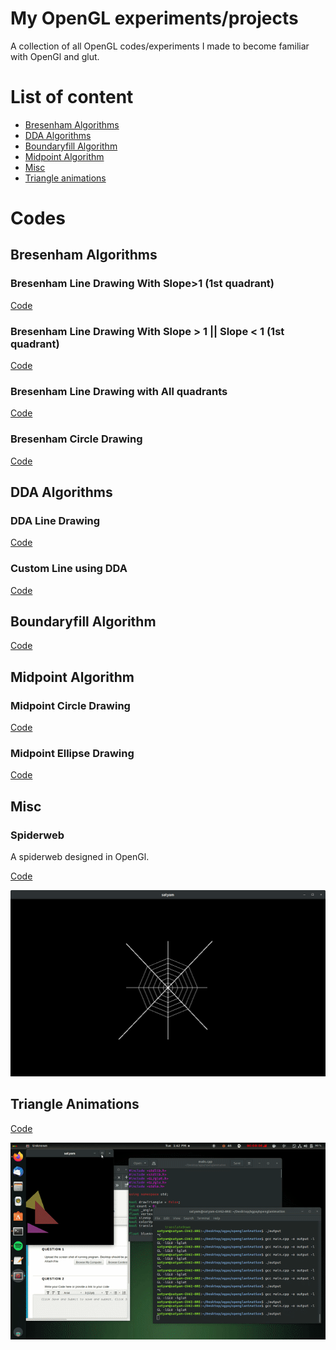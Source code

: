 # My OpenGL experiments/projects
A collection of all OpenGL codes/experiments I made to become familiar with OpenGl and glut.

# List of content
- [Bresenham Algorithms](#bresenham-algorithms)
- [DDA Algorithms](#dda-algorithms)
- [Boundaryfill Algorithm](#boundaryfill-algorithm)
- [Midpoint Algorithm](#midpoint-algorithm)
- [Misc](#misc)
- [Triangle animations](#triangle-animations)

# Codes

## Bresenham Algorithms

### Bresenham Line Drawing With Slope>1 (1st quadrant)

[Code](/Bresenham%20Algorithm/BresenhamWithSlopeLessThan1.c)

### Bresenham Line Drawing With Slope > 1 || Slope < 1 (1st quadrant)

[Code](/Bresenham%20Algorithm/BresenhamWithAllSlopes.c)

### Bresenham Line Drawing with All quadrants

[Code](/Bresenham%20Algorithm/BresenhamFinal.c)

### Bresenham Circle Drawing

[Code](/Bresenham%20Algorithm/BresenhamCircleDrawing.c)

## DDA Algorithms

### DDA Line Drawing

[Code](/DDA%20Algorithm/DDA.c)

### Custom Line using DDA

[Code](/DDA%20Algorithm/CustomLineUsingDDA.c)

## Boundaryfill Algorithm

[Code](/Boundary%20Fill%20Algorithm/BoundaryFill.c)

## Midpoint Algorithm


### Midpoint Circle Drawing
[Code](/MidpointAlgorithm/MidpointScanCircle.c)

### Midpoint Ellipse Drawing
[Code](/MidpointAlgorithm/MidpointScanEllipse.c)

## Misc

### Spiderweb
A spiderweb designed in OpenGl.

[Code](/Misc/Spiderweb.c)

![](/Outputs/Spiderweb.png)


## Triangle Animations
[Code](/Triangle%20Animations/main.cpp)

![](/Outputs/TriangleAnimationOutput.gif)


